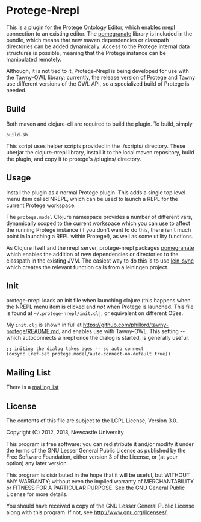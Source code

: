 Protege-Nrepl
=============

This is a plugin for the Protege Ontology Editor, which enables
[nrepl](https://github.com/nrepl/nrepl) connection to an existing
editor. The [pomegranate](https://github.com/clj-commons/pomegranate) library is
included in the bundle, which means that new maven dependencies or classpath
directories can be added dynamically. Access to the Protege internal data
structures is possible, meaning that the Protege instance can be manipulated
remotely.

Although, it is not tied to it, Protege-Nrepl is being developed for use
with the [Tawny-OWL](https://github.com/phillord/tawny-owl) library;
currently, the release version of Protege and Tawny use different versions of
the OWL API, so a specialized build of Protege is needed.

## Build

Both maven and clojure-cli are required to build the plugin. To build, simply

    build.sh

This script uses helper scripts provided in the ./scripts/ directory. These uberjar the clojure-nrepl
library, install it to the local maven repository, build the plugin, and copy it to protege's
/plugins/ directory.

## Usage

Install the plugin as a normal Protege plugin. This adds a single top level menu item called NREPL,
which can be used to launch a REPL for the current Protege workspace.

The `protege.model` Clojure namespace provides a number of different vars,
dynamically scoped to the current workspace which you can use to affect the
running Protege instance (if you don't want to do this, there isn't much point
in launching a REPL within Protege!), as well as some utility functions.

As Clojure itself and the nrepl server, protege-nrepl packages
[pomegranate](https://github.com/cemerick/pomegranate) which enables the
addition of new dependencies or directories to the classpath in the existing
JVM. The easiest way to do this is to use
[lein-sync](https://github.com/phillord/lein-sync) which creates the relevant
function calls from a leiningen project.

## Init

protege-nrepl loads an init file when launching clojure (this happens when the
NREPL menu item is clicked and *not* when Protege is launched. This file is
found at `~/.protege-nrepl/init.clj`, or equivalent on different OSes.

My `init.clj` is shown in full at
https://github.com/phillord/tawny-protege/README.md, and enables use with
Tawny-OWL. This setting -- which autoconnects a nrepl once the dialog is
started, is generally useful.

    ;; initing the dialog takes ages -- so auto connect
    (dosync (ref-set protege.model/auto-connect-on-default true))


## Mailing List

There is a [mailing list](mailto:tawny-owl@googlegroups.com)

## License

The contents of this file are subject to the LGPL License, Version 3.0.

Copyright (C) 2012, 2013, Newcastle University

This program is free software: you can redistribute it and/or modify it under
the terms of the GNU Lesser General Public License as published by the Free
Software Foundation, either version 3 of the License, or (at your option) any
later version.

This program is distributed in the hope that it will be useful, but WITHOUT
ANY WARRANTY; without even the implied warranty of MERCHANTABILITY or FITNESS
FOR A PARTICULAR PURPOSE. See the GNU General Public License for more details.

You should have received a copy of the GNU Lesser General Public License along
with this program. If not, see http://www.gnu.org/licenses/.
